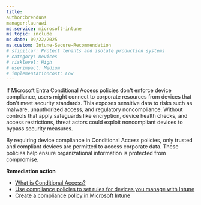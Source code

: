 ```yaml
---
title:  
author:brenduns
manager:laurawi
ms.service: microsoft-intune
ms.topic: include
ms.date: 09/22/2025
ms.custom: Intune-Secure-Recommendation
# sfipillar: Protect tenants and isolate production systems
# category: Devices
# risklevel: High
# userimpact: Medium
# implementationcost: Low
---
```

If Microsoft Entra Conditional Access policies don't enforce device compliance, users might connect to corporate resources from devices that don't meet security standards. This exposes sensitive data to risks such as malware, unauthorized access, and regulatory noncompliance. Without controls that apply safeguards like encryption, device health checks, and access restrictions, threat actors could exploit noncompliant devices to bypass security measures.

By requiring device compliance in Conditional Access policies, only trusted and compliant devices are permitted to access corporate data. These policies help ensure organizational information is protected from compromise.

**Remediation action**

- [What is Conditional Access?](/entra/identity/conditional-access/overview)
- [Use compliance policies to set rules for devices you manage with Intune](/intune/intune-service/protect/device-compliance-get-started)
- [Create a compliance policy in Microsoft Intune](/intune/intune-service/protect/create-compliance-policy)
